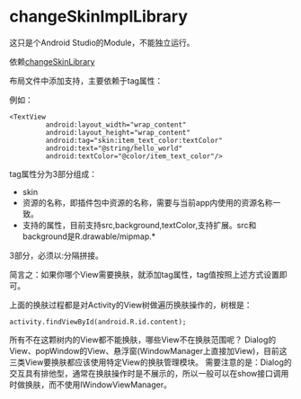 # changeSkinImplLibrary

这只是个Android Studio的Module，不能独立运行。

 依赖[changeSkinLibrary](https://github.com/niyueming/changeSkinLibrary.git)


布局文件中添加支持，主要依赖于tag属性：

例如：

``` 
<TextView
         android:layout_width="wrap_content"
         android:layout_height="wrap_content"
         android:tag="skin:item_text_color:textColor"
         android:text="@string/hello_world"
         android:textColor="@color/item_text_color"/>
```


tag属性分为3部分组成：

 - skin
 - 资源的名称，即插件包中资源的名称，需要与当前app内使用的资源名称一致。
 - 支持的属性，目前支持src,background,textColor,支持扩展。src和background是R.drawable/mipmap.*

3部分，必须以:分隔拼接。

简言之：如果你哪个View需要换肤，就添加tag属性，tag值按照上述方式设置即可。

上面的换肤过程都是对Activity的View树做遍历换肤操作的，树根是：

`activity.findViewById(android.R.id.content);`

所有不在这颗树内的View都不能换肤，哪些View不在换肤范围呢？ 
Dialog的View、popWindow的View、悬浮窗(WindowManager上直接加View)，目前这三类View要换肤都应该使用特定View的换肤管理模块。 
需要注意的是：Dialog的交互具有排他型，通常在换肤操作时是不展示的，所以一般可以在show接口调用时做换肤，而不使用IWindowViewManager。 